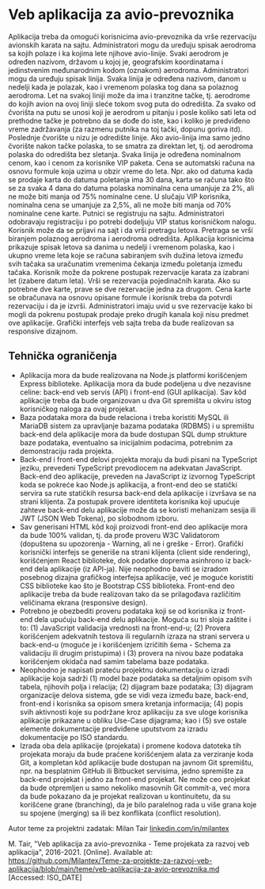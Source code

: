 # Veb aplikacija za avio-prevoznika

Aplikacija treba da omogući korisnicima avio-prevoznika da vrše rezervaciju avionskih karata na sajtu. Administratori mogu da uređuju spisak aerodroma sa kojih polaze i ka kojima lete njihove avio-linije. Svaki aerodrom je određen nazivom, državom u kojoj je, geografskim koordinatama i jedinstvenim međunarodnim kodom (oznakom) aerodroma. Administratori mogu da uređuju spisak linija. Svaka linija je određena nazivom, danom u nedelji kada je polazak, kao i vremenom polaska tog dana sa polaznog aerodroma. Let na svakoj liniji može da ima i tranzitne tačke, tj. aerodrome do kojih avion na ovoj liniji sleće tokom svog puta do odredišta. Za svako od čvorišta na putu se unosi koji je aerodrom u pitanju i posle koliko sati leta od prethodne tačke je potrebno da se dođe do iste, kao i koliko je predviđeno vreme zadržavanja (za razmenu putnika na toj tački, dopunu goriva itd). Poslednje čvorište u nizu je odredište linije. Ako avio-linija ima samo jedno čvorište nakon tačke polaska, to se smatra za direktan let, tj. od aerodroma polaska do odredišta bez sletanja. Svaka linija je određena nominalnom cenom, kao i cenom za korisnike VIP paketa. Cena se automatski računa na osnovu formule koja uzima u obzir vreme do leta. Npr. ako od datuma kada se prodaje karta do datuma poletanja ima 30 dana, karta se računa tako što se za svaka 4 dana do datuma polaska nominalna cena umanjuje za 2%, ali ne može biti manja od 75% nominalne cene. U slučaju VIP korisnika, nominalna cena se umanjuje za 2,5%, ali ne može biti manja od 70% nominalne cene karte. Putnici se registruju na sajtu. Administratori odobravaju registraciju i po potrebi dodeljuju VIP status korisničkom nalogu. Korisnik može da se prijavi na sajt i da vrši pretragu letova. Pretraga se vrši biranjem polaznog aerodroma i aerodroma odredišta. Aplikacija korisnicima prikazuje spisak letova sa danima u nedelji i vremenom polaska, kao i ukupno vreme leta koje se računa sabiranjem svih dužina letova između svih tačaka sa uračunatim vremenima čekanja između poletanja između tačaka. Korisnik može da pokrene postupak rezervacije karata za izabrani let (izabere datum leta). Vrši se rezervacija pojedinačnih karata. Ako su potrebne dve karte, prave se dve rezervacije jedna za drugom. Cena karte se obračunava na osnovu opisane formule i korisnik treba da potvrdi rezervaciju i da je izvrši. Administratori imaju uvid u sve rezervacije kako bi mogli da pokrenu postupak prodaje preko drugih kanala koji nisu predmet ove aplikacije. Grafički interfejs veb sajta treba da bude realizovan sa responsive dizajnom.

## Tehnička ograničenja

- Aplikacija mora da bude realizovana na Node.js platformi korišćenjem Express biblioteke. Aplikacija mora da bude podeljena u dve nezavisne celine: back-end veb servis (API) i front-end (GUI aplikacija). Sav kôd aplikacije treba da bude organizovan u dva Git spremišta u okviru istog korisničkog naloga za ovaj projekat.
- Baza podataka mora da bude relaciona i treba koristiti MySQL ili MariaDB sistem za upravljanje bazama podataka (RDBMS) i u spremištu back-end dela aplikacije mora da bude dostupan SQL dump strukture baze podataka, eventualno sa inicijalnim podacima, potrebnim za demonstraciju rada projekta.
- Back-end i front-end delovi projekta moraju da budi pisani na TypeScript jeziku, prevedeni TypeScript prevodiocem na adekvatan JavaScript. Back-end deo aplikacije, preveden na JavaScript iz izvornog TypeScript koda se pokreće kao Node.js aplikacija, a front-end deo se statički servira sa rute statičkih resursa back-end dela aplikacije i izvršava se na strani klijenta. Za postupak provere identiteta korisnika koji upućuje zahteve back-end delu aplikacije može da se koristi mehanizam sesija ili JWT (JSON Web Tokena), po slobodnom izboru.
- Sav generisani HTML kôd koji proizvodi front-end deo aplikacije mora da bude 100% validan, tj. da prođe proveru W3C Validatorom (dopuštena su upozorenja - Warning, ali ne i greške - Error). Grafički korisnički interfejs se generiše na strani klijenta (client side rendering), korišćenjem React biblioteke, dok podatke doprema asinhrono iz back-end dela aplikacije (iz API-ja). Nije neophodno baviti se izradom posebnog dizajna grafičkog interfejsa aplikacije, već je moguće koristiti CSS biblioteke kao što je Bootstrap CSS biblioteka. Front-end deo aplikacije treba da bude realizovan tako da se prilagođava različitim veličinama ekrana (responsive design).
- Potrebno je obezbediti proveru podataka koji se od korisnika iz front-end dela upućuju back-end delu aplikacije. Moguća su tri sloja zaštite i to: (1) JavaScript validacija vrednosti na front-end-u; (2) Provera korišćenjem adekvatnih testova ili regularnih izraza na strani servera u back-end-u (moguće je i korišćenjem izričitih šema - Schema za validaciju ili drugim pristupima) i (3) provera na nivou baze podataka korišćenjem okidača nad samim tabelama baze podataka.
- Neophodno je napisati prateću projektnu dokumentaciju o izradi aplikacije koja sadrži (1) model baze podataka sa detaljnim opisom svih tabela, njihovih polja i relacija; (2) dijagram baze podataka; (3) dijagram organizacije delova sistema, gde se vidi veza između baze, back-end, front-end i korisnika sa opisom smera kretanja informacija; (4) popis svih aktivnosti koje su podržane kroz aplikaciju za sve uloge korisnika aplikacije prikazane u obliku Use-Case dijagrama; kao i (5) sve ostale elemente dokumentacije predviđene uputstvom za izradu dokumentacije po ISO standardu.
- Izrada oba dela aplikacije (projekata) i promene kodova datoteka tih projekata moraju da bude praćene korišćenjem alata za verziranje koda Git, a kompletan kôd aplikacije bude dostupan na javnom Git spremištu, npr. na besplatnim GitHub ili Bitbucket servisima, jedno spremište za back-end projekat i jedno za front-end projekat. Ne može ceo projekat da bude otpremljen u samo nekoliko masovnih Git commit-a, već mora da bude pokazano da je projekat realizovan u kontinuitetu, da su korišćene grane (branching), da je bilo paralelnog rada u više grana koje su spojene (merging) sa ili bez konflikata (conflict resolution).

Autor teme za projektni zadatak: Milan Tair [linkedin.com/in/milantex](https://linkedin.com/in/milantex)

M. Tair, "Veb aplikacija za avio-prevoznika - Teme projekata za razvoj veb aplikacija", 2016-2021. [Online]. Available at: https://github.com/Milantex/Teme-za-projekte-za-razvoj-veb-aplikacija/blob/main/teme/veb-aplikacija-za-avio-prevoznika.md [Accessed: ISO_DATE]
